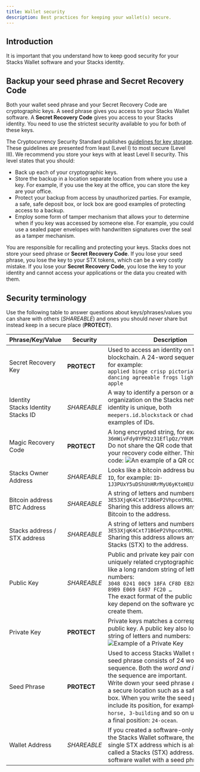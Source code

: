 ```yaml
---
title: Wallet security
description: Best practices for keeping your wallet(s) secure.
---
```


## Introduction

It is important that you understand how to keep good security for your Stacks Wallet software and your Stacks identity.

## Backup your seed phrase and Secret Recovery Code

Both your wallet seed phrase and your Secret Recovery Code are cryptographic keys. A seed phrase gives you access to your
Stacks Wallet software. A **Secret Recovery Code** gives you access to your Stacks identity. You need to use the
strictest security available to you for both of these keys.

The Cryptocurrency Security Standard publishes [guidelines for key storage](https://cryptoconsortium.github.io/CCSS/Details/#1.03).
These guidelines are presented from least (Level I) to most secure (Level III). We recommend you store your keys with at least
Level II security. This level states that you should:

- Back up each of your cryptographic keys.
- Store the backup in a location separate location from where you use a key. For example, if you use the key at the office,
  you can store the key are your office.
- Protect your backup from access by unauthorized parties. For example, a safe, safe deposit box, or lock box are good
  examples of protecting access to a backup.
- Employ some form of tamper mechanism that allows your to determine when if you key was accessed by someone else. For
  example, you could use a sealed paper envelopes with handwritten signatures over the seal as a tamper mechanism.

You are responsible for recalling and protecting your keys. Stacks does not store your seed phrase or
**Secret Recovery Code**. If you lose your seed phrase, you lose the key to your STX tokens, which can be a very
costly mistake. If you lose your **Secret Recovery Code**, you lose the key to your identity and cannot access
your applications or the data you created with them.

## Security terminology

Use the following table to answer questions about keys/phrases/values you can share with others (_SHAREABLE_) and ones
you should _never_ share but instead keep in a secure place (**PROTECT**).

| Phrase/Key/Value                                 | Security    | Description                                                                                                                                                                                                                                                                                                                                                                                                               |
| ------------------------------------------------ | ----------- | ------------------------------------------------------------------------------------------------------------------------------------------------------------------------------------------------------------------------------------------------------------------------------------------------------------------------------------------------------------------------------------------------------------------------- |
| Secret Recovery Key                              | **PROTECT** | Used to access an identity on the Stacks blockchain. A 24-word sequence of words for example: <br /> `applied binge crisp pictorial fiery dancing agreeable frogs light finish ping apple` <br />                                                                                                                                                                                                                         |
| Identity <br /> Stacks Identity <br /> Stacks ID | _SHAREABLE_ | A way to identify a person or an organization on the Stacks network. An identity is unique, both `meepers.id.blockstack` or `chad.id` are examples of IDs.                                                                                                                                                                                                                                                                |
| Magic Recovery Code                              | **PROTECT** | A long encrypted string, for example:<br />`36mWivFdy0YPH2z31EflpQz/Y0UMrOrJ++UjOA...` <br /> Do not share the QR code that accompanied your recovery code either. This is a QR code: <img src="/images/qr-code.png" alt="An example of a QR code." />                                                                                                                                                                    |
| Stacks Owner Address                             | _SHAREABLE_ | Looks like a bitcoin address but starts with `ID`, for example: `ID-1J3PUxY5uDShUnHRrMyU6yKtoHEUPhKULs...`                                                                                                                                                                                                                                                                                                                |
| Bitcoin address <br /> BTC Address               | _SHAREABLE_ | A string of letters and numbers: `3E53XjqK4Cxt71BGeP2VhpcotM8LZ853C8...` Sharing this address allows anyone to send Bitcoin to the address.                                                                                                                                                                                                                                                                               |
| Stacks address / STX address                     | _SHAREABLE_ | A string of letters and numbers: `3E53XjqK4Cxt71BGeP2VhpcotM8LZ853C8...` Sharing this address allows anyone to send Stacks (STX) to the address.                                                                                                                                                                                                                                                                          |
| Public Key                                       | _SHAREABLE_ | Public and private key pair comprise of two uniquely related cryptographic keys. It looks like a long random string of letters and numbers: <br /> `3048 0241 00C9 18FA CF8D EB2D EFD5 FD37 89B9 E069 EA97 FC20 …` <br /> The exact format of the public and private key depend on the software you use to create them.                                                                                                   |
| Private Key                                      | **PROTECT** | Private keys matches a corresponding public key. A public key also looks like a string of letters and numbers: <br /> <img src="/images/private.png" alt="Example of a Private Key" />                                                                                                                                                                                                                                    |
| Seed Phrase                                      | **PROTECT** | Used to access Stacks Wallet software. The seed phrase consists of 24 words in a sequence. Both the _word and its position_ in the sequence are important. <br /> Write down your seed phrase and store it in a secure location such as a safe deposit box. When you write the seed phrase down, include its position, for example: `1-frog, 2-horse, 3-building` and so on until you reach a final position: `24-ocean`. |
| Wallet Address                                   | _SHAREABLE_ | If you created a software-only wallet with the Stacks Wallet software, the wallet has a single STX address which is also sometimes called a Stacks (STX) address. You access a software wallet with a seed phrase.                                                                                                                                                                                                        |
